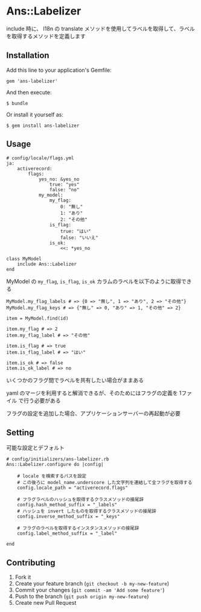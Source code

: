 # Ans::Labelizer

include 時に、 I18n の translate メソッドを使用してラベルを取得して、ラベルを取得するメソッドを定義します

## Installation

Add this line to your application's Gemfile:

    gem 'ans-labelizer'

And then execute:

    $ bundle

Or install it yourself as:

    $ gem install ans-labelizer

## Usage

    # config/locale/flags.yml
    ja:
        activerecord:
            flags:
                yes_no: &yes_no
                    true: "yes"
                    false: "no"
                my_model:
                    my_flag:
                        0: "無し"
                        1: "あり"
                        2: "その他"
                    is_flag:
                        true: "はい"
                        false: "いいえ"
                    is_ok:
                        <<: *yes_no

    class MyModel
        include Ans::Labelizer
    end
    
MyModel の `my_flag`, `is_flag`, `is_ok` カラムのラベルを以下のように取得できる

    MyModel.my_flag_labels # => {0 => "無し", 1 => "あり", 2 => "その他"}
    MyModel.my_flag_keys # => {"無し" => 0, "あり" => 1, "その他" => 2}

    item = MyModel.find(id)

    item.my_flag # => 2
    item.my_flag_label # => "その他"

    item.is_flag # => true
    item.is_flag_label # => "はい"

    item.is_ok # => false
    item.is_ok_label # => no

いくつかのフラグ間でラベルを共有したい場合がままある

yaml のマージを利用すると解消できるが、そのためにはフラグの定義を 1ファイル で行う必要がある

フラグの設定を追加した場合、アプリケーションサーバーの再起動が必要

## Setting

可能な設定とデフォルト

    # config/initializers/ans-labelizer.rb
    Ans::Labelizer.configure do |config|

        # locale を検索するパスを設定
        # この後ろに model_name.underscore した文字列を連結して全フラグを取得する
        config.locale_path = "activerecord.flags"

        # フラグラベルのハッシュを取得するクラスメソッドの接尾辞
        config.hash_method_suffix = "_labels"
        # ハッシュを invert したものを取得するクラスメソッドの接尾辞
        config.inverse_method_suffix = "_keys"

        # フラグのラベルを取得するインスタンスメソッドの接尾辞
        config.label_method_suffix = "_label"

    end

## Contributing

1. Fork it
2. Create your feature branch (`git checkout -b my-new-feature`)
3. Commit your changes (`git commit -am 'Add some feature'`)
4. Push to the branch (`git push origin my-new-feature`)
5. Create new Pull Request

